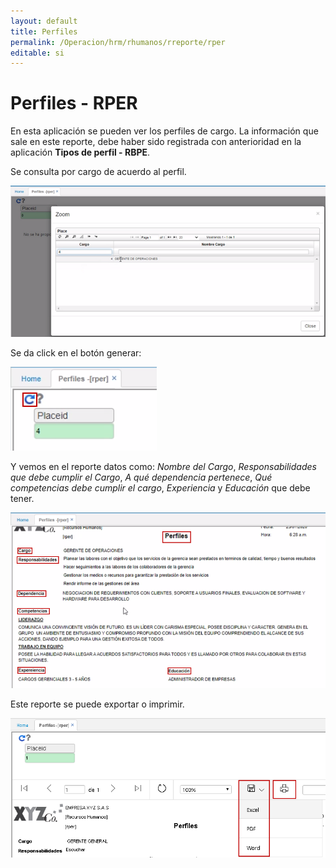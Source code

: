```yaml
---
layout: default
title: Perfiles
permalink: /Operacion/hrm/rhumanos/rreporte/rper
editable: si
---
```


# Perfiles - RPER    

En esta aplicación se pueden ver los perfiles de cargo. La información que sale en este reporte, debe haber sido registrada con anterioridad en la aplicación **Tipos de perfil - RBPE**.  

Se consulta por cargo de acuerdo al perfil.  

![](rper.png)  

Se da click en el botón generar:

![](rper1.png)  

Y vemos en el reporte datos como: _Nombre del Cargo_, _Responsabilidades que debe cumplir el Cargo_, _A qué dependencia pertenece_, _Qué competencias debe cumplir el cargo_, _Experiencia_ y _Educación_ que debe tener.  

![](rper2.png)  

Este reporte se puede exportar o imprimir.  

![](rper3.png)  



